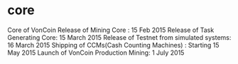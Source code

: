 # core
Core of VonCoin
Release of Mining Core : 15 Feb 2015
Release of Task Generating Core: 15 March 2015
Release of Testnet from simulated systems: 16 March 2015
Shipping of CCMs(Cash Counting Machines) : Starting 15 May 2015
Launch of VonCoin Production Mining: 1 July 2015
